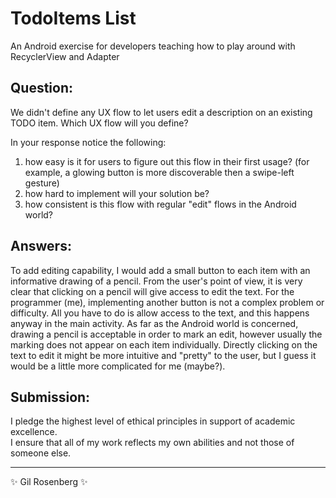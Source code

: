 # TodoItems List

An Android exercise for developers teaching how to play around with RecyclerView and Adapter

## Question:

We didn't define any UX flow to let users edit a description on an existing TODO item.
Which UX flow will you define?

In your response notice the following:
1. how easy is it for users to figure out this flow in their first usage? (for example, 
    a glowing button is more discoverable then a swipe-left gesture)
2. how hard to implement will your solution be?
3. how consistent is this flow with regular "edit" flows in the Android world?

## Answers:

To add editing capability, I would add a small button to each item with an informative drawing of 
a pencil. From the user's point of view, it is very clear that clicking on a pencil will give 
access to edit the text. For the programmer (me), implementing another button is not a complex 
problem or difficulty. All you have to do is allow access to the text, and this happens anyway in 
the main activity.
As far as the Android world is concerned, drawing a pencil is acceptable in order to mark an edit, 
however usually the marking does not appear on each item individually. Directly clicking on the 
text to edit it might be more intuitive and "pretty" to the user, but I guess it would be a 
little more complicated for me (maybe?).

## Submission:

I pledge the highest level of ethical principles in support of academic excellence.  
I ensure that all of my work reflects my own abilities and not those of someone else.

---

✨ Gil Rosenberg ✨
